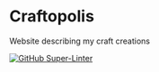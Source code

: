 # Craftopolis
Website describing my craft creations

[![GitHub Super-Linter](https://github.com/alfilo/craftopolis/workflows/Lint%20Code%20Base/badge.svg)](https://github.com/marketplace/actions/super-linter)
